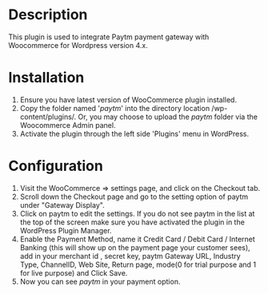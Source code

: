 # Description

This plugin is used to integrate Paytm payment gateway with Woocommerce for Wordpress version 4.x.

# Installation
 1. Ensure you have latest version of WooCommerce plugin installed.
 2. Copy the folder named '*paytm*' into the directory location /wp-content/plugins/. Or, you may choose to upload the *paytm* folder via the Woocommerce Admin panel.
 3. Activate the plugin through the left side 'Plugins' menu in WordPress.


# Configuration

 1. Visit the WooCommerce => settings page, and click on the Checkout tab.
 2. Scroll down the Checkout page and go to the setting option of paytm under "Gateway Display".
 3. Click on paytm to edit the settings. If you do not see paytm in the list at the top of the screen make sure you have activated the plugin in the WordPress Plugin Manager.
 4. Enable the Payment Method, name it Credit Card / Debit Card / Internet Banking (this will show up on the payment page your customer sees), add in your merchant id , secret key, paytm Gateway URL, Industry Type, ChannelID, Web Site, Return  page,   mode(0 for trial purpose and 1 for live purpose) and  Click Save.
 5. Now you can see *paytm* in your payment option.
